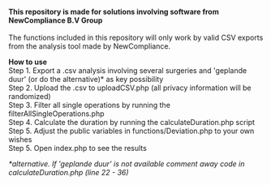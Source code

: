 <b>This repository is made for solutions involving software from NewCompliance B.V Group</b>
<br/><br/>
The functions included in this repository will only work by valid CSV exports from the analysis tool made by NewCompliance.


<b>How to use</b><br/>
Step 1. Export a .csv analysis involving several surgeries and 'geplande duur' (or do the alternative)* as key possibility<br/>
Step 2. Upload the .csv to uploadCSV.php (all privacy information will be randomized)<br/>
Step 3. Filter all single operations by running the filterAllSingleOperations.php<br/>
Step 4. Calculate the duration by running the calculateDuration.php script<br/>
Step 5. Adjust the public variables in functions/Deviation.php to your own wishes<br/>
Step 5. Open index.php to see the results

<i>*alternative. If 'geplande duur' is not available comment away code in calculateDuration.php (line 22 - 36)</i><br/>
